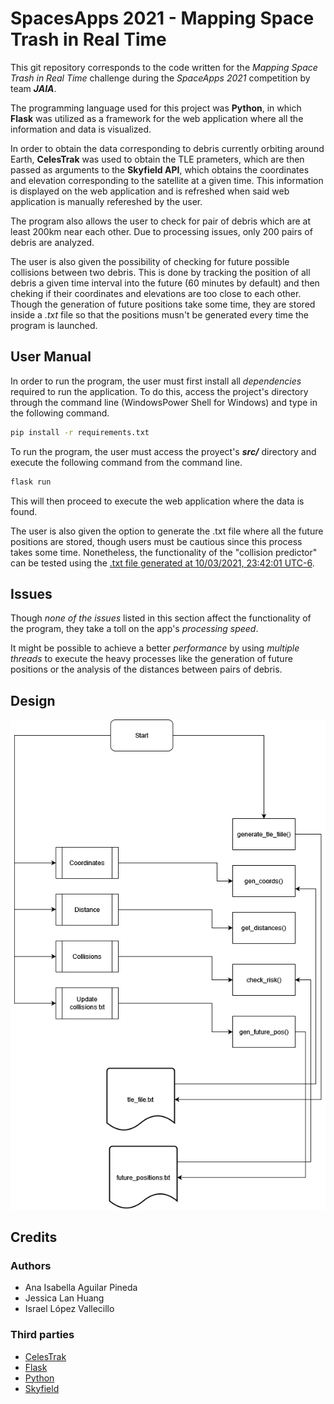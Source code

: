# SpacesApps 2021 - Mapping Space Trash in Real Time

This git repository corresponds to the code written for the *Mapping Space Trash in Real Time* challenge during the *SpaceApps 2021* competition by team ***JAIA***.

The programming language used for this project was **Python**, in which **Flask** was utilized as a framework for the web application where all the information and data is visualized. 

In order to obtain the data corresponding to debris currently orbiting around Earth, **CelesTrak** was used to obtain the TLE prameters, which are then passed as arguments to the **Skyfield API**, which obtains the coordinates and elevation corresponding to the satellite at a given time. This information is displayed on the web application and is refreshed when said web application is manually refereshed by the user.

The program also allows the user to check for pair of debris which are at least 200km near each other. Due to processing issues, only 200 pairs of debris are analyzed.

The user is also given the possibility of checking for future possible collisions between two debris. This is done by tracking the position of all debris a given time interval into the future (60 minutes by default) and then cheking if their coordinates and elevations are too close to each other. Though the generation of future positions take some time, they are stored inside a *.txt* file so that the positions musn't be generated every time the program is launched.

## User Manual

In order to run the program, the user must first install all *dependencies* required to run the application. To do this, access the project's directory through the command line (WindowsPower Shell for Windows) and type in the following command.

```bash
pip install -r requirements.txt

```

To run the program, the user must access the proyect's ***src/*** directory and execute the following command from the command line.

```bash
flask run
```

This will then proceed to execute the web application where the data is found.

The user is also given the option to generate the .txt file where all the future positions are stored, though users must be cautious since this process takes some time. Nonetheless, the functionality of the "collision predictor" can be tested using the [.txt file generated at 10/03/2021, 23:42:01 UTC-6](./txt/cosmos-2251-debris-future-pos.txt).

## Issues

Though *none of the issues* listed in this section affect the functionality of the program, they take a toll on the app's *processing speed*.

It might be possible to achieve a better *performance* by using *multiple threads* to execute the heavy processes like the generation of future positions or the analysis of the distances between pairs of debris.

## Design

![Web Application design diagram](design/web_diagram_app.png)

## Credits

### Authors

- Ana Isabella Aguilar Pineda
- Jessica Lan Huang
- Israel López Vallecillo

### Third parties

- [CelesTrak](https://celestrak.com/)
- [Flask](https://flask.palletsprojects.com/en/2.0.x/)
- [Python](https://www.python.org/)
- [Skyfield](https://rhodesmill.org/skyfield/)
